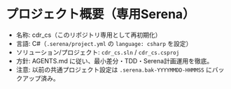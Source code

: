 # プロジェクト概要（専用Serena）
- 名称: cdr_cs（このリポジトリ専用として再初期化）
- 言語: C#（`.serena/project.yml` の `language: csharp` を設定）
- ソリューション/プロジェクト: `cdr_cs.sln` / `cdr_cs.csproj`
- 方針: AGENTS.md に従い、最小差分・TDD・Serena計画運用を徹底。
- 注意: 以前の共通プロジェクト設定は `.serena.bak-YYYYMMDD-HHMMSS` にバックアップ済み。